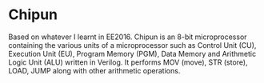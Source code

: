 # Chipun
Based on whatever I learnt in EE2016. Chipun is an 8-bit microprocessor containing the various units of a microprocessor such as Control Unit (CU), Execution Unit (EU), Program Memory (PGM), Data Memory and Arithmetic Logic Unit (ALU) written in Verilog. It performs MOV (move), STR (store), LOAD, JUMP along with other arithmetic operations. 
